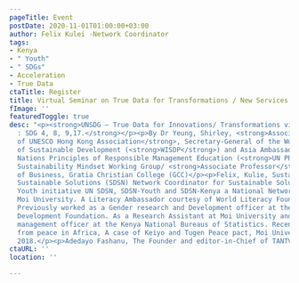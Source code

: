 ```yaml
---
pageTitle: Event
postDate: 2020-11-01T01:00:00+03:00
author: Felix Kulei -Network Coordinator
tags:
- Kenya
- " Youth"
- " SDGs"
- Acceleration
- True Data
ctaTitle: Register
title: Virtual Seminar on True Data for Transformations / New Services
fImage: ''
featuredToggle: true
desc: "<p><strong>UNSDG – True Data for Innovations/ Transformations via (post) Covid-19
  : SDG 4, 8, 9,17.</strong></p><p>By Dr Yeung, Shirley, <strong>Associate Vice-President
  of UNESCO Hong Kong Association</strong>, Secretary-General of the World Institute
  of Sustainable Development (<strong>WISDP</strong>) and Asia Ambassador for United
  Nations Principles of Responsible Management Education (<strong>UN PRME</strong>),
  Sustainability Mindset Working Group/ <strong>Associate Professor</strong>, Head
  of Business, Gratia Christian College (GCC)</p><p>Felix, Kulie, Sustainable Development
  Sustainable Solutions (SDSN) Network Coordinator for Sustainable Solutions Network
  Youth initiative UN SDSN, SDSN-Youth and SDSN-Kenya a National Network hosted by
  Moi University. A Literacy Ambassador courtesy of World Literacy Foundation 2020.
  Previously worked as a Gender research and Development officer at the Genesis for
  Development Foundation. As a Research Assistant at Moi University and as a data
  management officer at the Kenya National Bureaus of Statistics. Recent Publication:</p><p>Learning
  from peace in Africa, A case of Keiyo and Tugen Peace pact, Moi University press,
  2018.</p><p>Adedayo Fashanu, The Founder and editor-in-Chief of TANTV.</p>"
ctaURL: ''
location: ''

---
```

